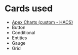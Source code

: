 
# Cards used

* [Apex Charts (custom - HACS)](https://github.com/RomRider/apexcharts-card#hacs-recommended "by RomRider")
* Button
* Conditional
* Entities
* Gauge
* Grid
